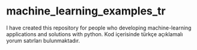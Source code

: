 # machine_learning_examples_tr
I have created this repository for people who developing machine-learning applications and solutions with python.
Kod içerisinde türkçe açıklamalı yorum satırları bulunmaktadır.
